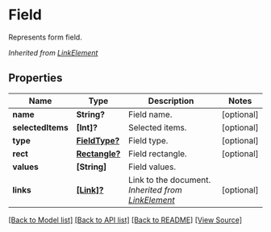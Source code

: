 ﻿# Field
Represents form field.

*Inherited from [LinkElement](LinkElement.md)*
## Properties
Name | Type | Description | Notes
------------ | ------------- | ------------- | -------------
**name** | **String?** | Field name. | [optional]
**selectedItems** | **[Int]?** | Selected items. | [optional]
**type** | [**FieldType?**](FieldType.md) | Field type. | [optional]
**rect** | [**Rectangle?**](Rectangle.md) | Field rectangle. | [optional]
**values** | **[String]** | Field values. | 
**links** | [**[Link]?**](Link.md) | Link to the document.<br />*Inherited from [LinkElement](LinkElement.md)* | [optional]

[[Back to Model list]](../README.md#documentation-for-models) [[Back to API list]](../README.md#documentation-for-api-endpoints) [[Back to README]](../README.md) [[View Source]](../AsposePdfCloud/Models/Field.swift)

